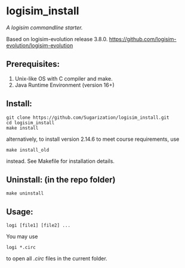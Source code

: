 # logisim_install

_A logisim commandline starter._

Based on logisim-evolution release 3.8.0.
https://github.com/logisim-evolution/logisim-evolution

## Prerequisites: 
1. Unix-like OS with C compiler and make.
2. Java Runtime Environment (version 16+)

## Install:
```
git clone https://github.com/Sugarization/logisim_install.git
cd logisim_install
make install
```
alternatively, to install version 2.14.6 to meet course requirements, use
```
make install_old
```
instead. See Makefile for installation details.

## Uninstall: (in the repo folder)
```
make uninstall
```

## Usage:
```
logi [file1] [file2] ...
```
You may use 
```
logi *.circ
```
to open all _.circ_ files in the current folder.
